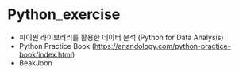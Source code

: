 # Python_exercise
* 파이썬 라이브러리를 활용한 데이터 분석 (Python for Data Analysis)
* Python Practice Book (https://anandology.com/python-practice-book/index.html)
* BeakJoon
